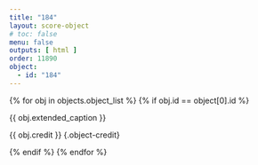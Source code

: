 ```yaml
---
title: "184"
layout: score-object
# toc: false
menu: false
outputs: [ html ]
order: 11890
object:
  - id: "184"
---
```


{% for obj in objects.object_list %}
{% if obj.id == object[0].id %}

{{ obj.extended_caption }}

{{ obj.credit }} {.object-credit}

{% endif %}
{% endfor %}
